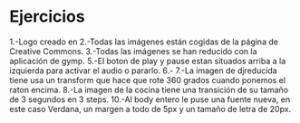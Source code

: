 # Ejercicios

1.-Logo creado en 
2.-Todas las imágenes están cogidas de la página de Creative Commons.
3.-Todas las imágenes se han reducido con la aplicación de gymp.
5.-El boton de play y pause estan situados arriba a la izquierda para activar el audio o pararlo.
6.-
7.-La imagen de djreducida tiene usa un transform que hace que rote 360 grados cuando ponemos el raton encima.
8.-La imagen de la cocina tiene una transición de su tamaño de 3 segundos en 3 steps.
10.-Al body entero le puse una fuente nueva, en este caso Verdana, un margen a todo de 5px y un tamaño de letra de 20px.
